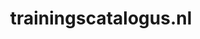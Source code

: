 ---
layout: post
title: "trainingscatalogus.nl"
internal_url: "/dutchgov/trainingscatalogus.nl.html"
subdomains_count: 66
all_subdomains_count: 79
urls_count: 65
ssl_rank: 0
http_rank: 68.184615384615
url_link: /data/trainingscatalogus.nl/urls.txt
all_subdomains_link: /data/trainingscatalogus.nl/all_subdomains.txt
subdomains_link: /data/trainingscatalogus.nl/subdomains.txt
categories: dutchgov
---